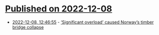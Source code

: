 # [Published on 2022-12-08](index.md)

* [2022-12-08, 12:46:55](https://news.ycombinator.com/item?id=33907276) - [‘Significant overload’ caused Norway’s timber bridge collapse](https://www.newcivilengineer.com/latest/significant-overload-caused-norways-timber-bridge-collapse-05-12-2022/)
